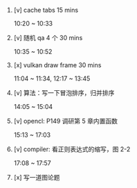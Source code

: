 1. [v] cache tabs 15 mins

    10:20 ~ 10:33

2. [v] 随机 qa 4 个 30 mins

    10:35 ~ 10:52

3. [x] vulkan draw frame 30 mins

    11:04 ~ 11:34, 12:17 ~ 13:45

4. [v] 算法：写一下冒泡排序，归并排序

    14:05 ~ 15:04

5. [v] opencl: P149 调研第 5 章内置函数

    15:13 ~ 17:03

6. [v] compiler: 看正则表达式的缩写，图 2-2

    17:08 ~ 17:57

7. [x] 写一道图论题